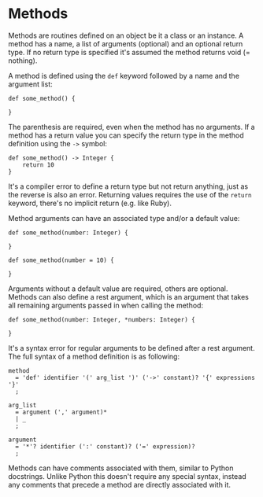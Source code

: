 # Methods

Methods are routines defined on an object be it a class or an instance. A method
has a name, a list of arguments (optional) and an optional return type. If no
return type is specified it's assumed the method returns void (= nothing).

A method is defined using the `def` keyword followed by a name and the argument
list:

    def some_method() {

    }

The parenthesis are required, even when the method has no arguments. If a method
has a return value you can specify the return type in the method definition
using the `->` symbol:

    def some_method() -> Integer {
        return 10
    }

It's a compiler error to define a return type but not return anything, just as
the reverse is also an error. Returning values requires the use of the `return`
keyword, there's no implicit return (e.g. like Ruby).

Method arguments can have an associated type and/or a default value:

    def some_method(number: Integer) {

    }

    def some_method(number = 10) {

    }

Arguments without a default value are required, others are optional. Methods can
also define a rest argument, which is an argument that takes all remaining
arguments passed in when calling the method:

    def some_method(number: Integer, *numbers: Integer) {

    }

It's a syntax error for regular arguments to be defined after a rest argument.
The full syntax of a method definition is as following:

    method
      = 'def' identifier '(' arg_list ')' ('->' constant)? '{' expressions '}'
      ;

    arg_list
      = argument (',' argument)*
      | _
      ;

    argument
      = '*'? identifier (':' constant)? ('=' expression)?
      ;

Methods can have comments associated with them, similar to Python docstrings.
Unlike Python this doesn't require any special syntax, instead any comments that
precede a method are directly associated with it.
